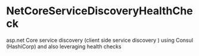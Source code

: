 # NetCoreServiceDiscoveryHealthCheck
asp.net Core service discovery (client side service discovery ) using Consul (HashiCorp) and also leveraging health checks
